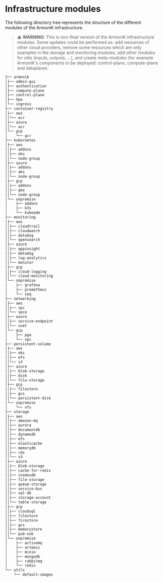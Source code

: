 # Infrastructure modules

The following directory tree represents the structure of the different modules of the ArmoniK infrastructure.

> ⚠ **WARNING**: This is non-final version of the ArmoniK infrastructure modules. Some updates could be performed as:
> add resources of other cloud providers, remove some resources which are only examples in the storage and monitoring
> modules, add other modules for utils (inputs, outputs, ...), and create meta-modules (for example ArmoniK's components
> to be deployed: control-plane, compute-plane and dataplane).

```bash
├── armonik
│├── admin-gui
│├── authentication
│├── compute-plane
│├── control-plane
│├── hpa
│└── ingress
├── container-registry
│├── aws
││└── ecr
│├── azure
││└── acr
│└── gcp
│    └── gcr
├── kubernetes
│├── aws
││├── addons
││├── eks
││└── node-group
│├── azure
││├── addons
││├── aks
││└── node-group
│├── gcp
││├── addons
││├── gke
││└── node-group
│└── onpremise
│    ├── addons
│    ├── k3s
│    └── kubeadm
├── monitoring
│├── aws
││├── cloudtrail
││├── cloudwatch
││├── datadog
││└── opensearch
│├── azure
││├── appinsight
││├── datadog
││├── log-analytics
││└── monitor
│├── gcp
││├── cloud-logging
││└── cloud-monitoring
│└── onpremise
│    ├── grafana
│    ├── prometheus
│    └── seq
├── networking
│├── aws
││├── vpc
││└── vpce
│├── azure
││├── service-endpoint
││└── vnet
│└── gcp
│    ├── pga
│    └── vpc
├── persistent-volume
│├── aws
││├── ebs
││├── efs
││└── s3
│├── azure
││├── blob-storage
││├── disk
││└── file-storage
│├── gcp
││├── filestore
││├── gcs
││└── persistent-disk
│└── onpremise
│    └── nfs
├── storage
│├── aws
││├── amazon-mq
││├── aurora
││├── documentdb
││├── dynamodb
││├── efs
││├── elasticache
││├── memorydb
││├── rds
││└── s3
│├── azure
││├── blob-storage
││├── cache-for-redis
││├── cosmosdb
││├── file-storage
││├── queue-storage
││├── service-bus
││├── sql-db
││├── storage-account
││└── table-storage
│├── gcp
││├── cloudsql
││├── filestore
││├── firestore
││├── gcs
││├── memorystore
││└── pub-sub
│└── onpremise
│    ├── activemq
│    ├── artemis
│    ├── minio
│    ├── mongodb
│    ├── rabbitmq
│    └── redis
└── utils
    └── default-images
```
